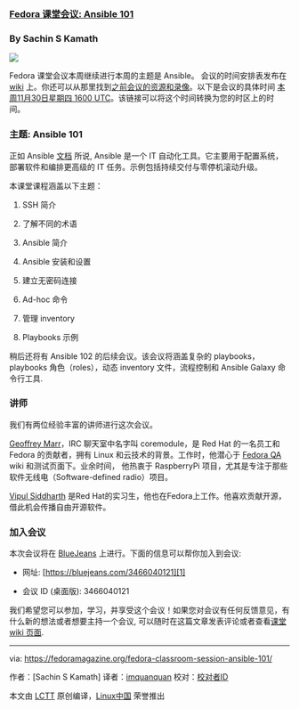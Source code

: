 ### [Fedora 课堂会议: Ansible 101][2]

### By Sachin S Kamath

![](https://fedoramagazine.org/wp-content/uploads/2017/07/fedora-classroom-945x400.jpg)

Fedora 课堂会议本周继续进行本周的主题是 Ansible。 会议的时间安排表发布在 [wiki][3] 上。你还可以从那里找到[之前会议的资源和录像][4]。以下是会议的具体时间 [本周11月30日星期四 1600 UTC][5]。该链接可以将这个时间转换为您的时区上的时间。

### 主题: Ansible 101

正如 Ansible [文档][6] 所说, Ansible 是一个 IT 自动化工具。它主要用于配置系统，部署软件和编排更高级的 IT 任务。示例包括持续交付与零停机滚动升级。

本课堂课程涵盖以下主题：

1.  SSH 简介

2.  了解不同的术语

3.  Ansible 简介

4.  Ansible 安装和设置

5.  建立无密码连接

6.  Ad-hoc 命令

7.  管理 inventory

8.  Playbooks 示例

稍后还将有 Ansible 102 的后续会议。该会议将涵盖复杂的 playbooks，playbooks 角色（roles），动态 inventory 文件，流程控制和 Ansible Galaxy 命令行工具.

### 讲师

我们有两位经验丰富的讲师进行这次会议。

[Geoffrey Marr][7]，IRC 聊天室中名字叫 coremodule，是 Red Hat 的一名员工和 Fedora 的贡献者，拥有 Linux 和云技术的背景。工作时，他潜心于 [Fedora QA][8] wiki 和测试页面下。业余时间， 他热衷于 RaspberryPi 项目，尤其是专注于那些软件无线电（Software-defined radio）项目。

[Vipul Siddharth][9] 是Red Hat的实习生，他也在Fedora上工作。他喜欢贡献开源，借此机会传播自由开源软件。

### 加入会议

本次会议将在 [BlueJeans][10] 上进行。下面的信息可以帮你加入到会议:

*   网址: [https://bluejeans.com/3466040121][1]

*   会议 ID (桌面版):  3466040121

我们希望您可以参加，学习，并享受这个会议！如果您对会议有任何反馈意见，有什么新的想法或者想要主持一个会议, 可以随时在这篇文章发表评论或者查看[课堂 wiki 页面][11].

--------------------------------------------------------------------------------

via: https://fedoramagazine.org/fedora-classroom-session-ansible-101/

作者：[Sachin S Kamath]
译者：[imquanquan](https://github.com/imquanquan)
校对：[校对者ID](https://github.com/校对者ID)

本文由 [LCTT](https://github.com/LCTT/TranslateProject) 原创编译，[Linux中国](https://linux.cn/) 荣誉推出

[1]:https://bluejeans.com/3466040121
[2]:https://fedoramagazine.org/fedora-classroom-session-ansible-101/
[3]:https://fedoraproject.org/wiki/Classroom
[4]:https://fedoraproject.org/wiki/Classroom#Previous_Sessions
[5]:https://www.timeanddate.com/worldclock/fixedtime.html?msg=Fedora+Classroom+-+Ansible+101&iso=20171130T16&p1=%3A
[6]:http://docs.ansible.com/ansible/latest/index.html
[7]:https://fedoraproject.org/wiki/User:Coremodule
[8]:https://fedoraproject.org/wiki/QA
[9]:https://fedoraproject.org/wiki/User:Siddharthvipul1
[10]:https://www.bluejeans.com/downloads
[11]:https://fedoraproject.org/wiki/Classroom
